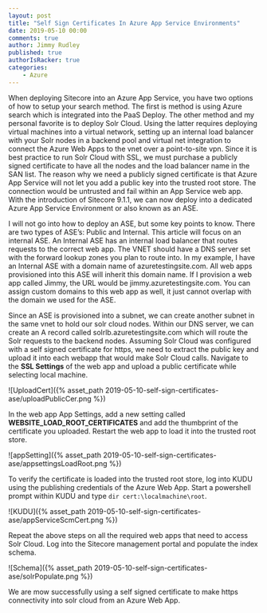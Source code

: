 ```yaml
---
layout: post
title: "Self Sign Certificates In Azure App Service Environments"
date: 2019-05-10 00:00
comments: true
author: Jimmy Rudley
published: true
authorIsRacker: true
categories:
    - Azure
---
```


When deploying Sitecore into an Azure App Service, you have two options of how to setup your search method. The first is method is using Azure search which is integrated into the PaaS Deploy. The other method and my personal favorite is to deploy Solr Cloud. Using the latter requires deploying virtual machines into a virtual network, setting up an internal load balancer with your Solr nodes in a backend pool and virtual net integration to connect the Azure Web Apps to the vnet over a point-to-site vpn. Since it is best practice to run Solr Cloud with SSL, we must purchase a publicly signed certificate to have all the nodes and the load balancer name in the SAN list. The reason why we need a publicly signed certificate is that Azure App Service will not let you add a public key into the trusted root store. The connection would be untrusted and fail within an App Service web app. With the introduction of Sitecore 9.1.1, we can now deploy into a dedicated Azure App Service Environment or also known as an ASE. 

I will not go into how to deploy an ASE, but some key points to know. There are two types of ASE’s: Public and Internal. This article will focus on an internal ASE. An Internal ASE has an internal load balancer that routes requests to the correct web app. The VNET should have a DNS server set with the forward lookup zones you plan to route into. In my example, I have an Internal ASE with a domain name of azuretestingsite.com. All web apps provisioned into this ASE will inherit this domain name. If I provision a web app called Jimmy, the URL would be jimmy.azuretestingsite.com. You can assign custom domains to this web app as well, it just cannot overlap with the domain we used for the ASE.

Since an ASE is provisioned into a subnet, we can create another subnet in the same vnet to hold our solr cloud nodes. Within our DNS server, we can create an A record called solrlb.azuretestingsite.com which will route the Solr requests to the backend nodes. Assuming Solr Cloud was configured with a self signed certificate for https, we need to extract the public key and upload it into each webapp that would make Solr Cloud calls. Navigate to the **SSL Settings** of the web app and upload a public certificate while selecting local machine.

![UploadCert]({% asset_path 2019-05-10-self-sign-certificates-ase/uploadPublicCer.png %})

In the web app App Settings, add a new setting called **WEBSITE_LOAD_ROOT_CERTIFICATES** and add the thumbprint of the certificate you uploaded. Restart the web app to load it into the trusted root store.

![appSetting]({% asset_path 2019-05-10-self-sign-certificates-ase/appsettingsLoadRoot.png %})

To verify the certificate is loaded into the trusted root store, log into KUDU using the publishing credentials of the Azure Web App. Start a powershell prompt within KUDU and type ``dir cert:\localmachine\root``.

![KUDU]({% asset_path 2019-05-10-self-sign-certificates-ase/appServiceScmCert.png %})

Repeat the above steps on all the required web apps that need to access Solr Cloud. Log into the Sitecore management portal and populate the index schema.

![Schema]({% asset_path 2019-05-10-self-sign-certificates-ase/solrPopulate.png %})

We are mow successfully using a self signed certificate to make https connectivity into solr cloud from an Azure Web App.
